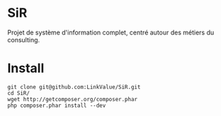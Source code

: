 SiR
===

Projet de système d'information complet, centré autour des métiers du consulting.


# Install

```
git clone git@github.com:LinkValue/SiR.git
cd SiR/
wget http://getcomposer.org/composer.phar
php composer.phar install --dev
```
